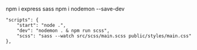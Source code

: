 npm i express sass 
npm i nodemon --save-dev

```
"scripts": {
    "start": "node .",
    "dev": "nodemon . & npm run scss",
    "scss": "sass --watch src/scss/main.scss public/styles/main.css"
},
```
